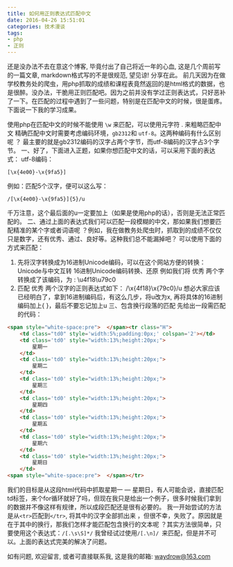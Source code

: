 ```yaml
---
title: 如何用正则表达式匹配中文
date: 2016-04-26 15:51:01
categories: 技术漫谈
tags:
- php
- 正则
---
```


还是没办法不去在意这个博客, 毕竟付出了自己将近一年的心血, 这是几个周前写的一篇文章, markdown格式写的不是很规范, 望见谅! 分享在此。
前几天因为在做学校教务处的爬虫，用php抓取的成绩和课程表竟然返回的是html格式的数据，也是很醉。没办法，干脆用正则匹配吧。因为之前并没有学过正则表达式，只好恶补了一下。在匹配的过程中遇到了一些问题，特别是在匹配中文的时候，很是蛋疼。下面说一下我的学习成果。
<!-- more -->
使用php在匹配中文的时候不能使用 `\w` 来匹配，可以使用元字符 . 来粗略匹配中文
精确匹配中文时需要考虑编码环境，`gb2312`和 `utf-8`。这两种编码有什么区别呢 ？ 最主要的就是gb2312编码的汉字占两个字节，而utf-8编码的汉字占3个字节。
一、好了，下面进入正题，如果你想匹配中文的话，可以采用下面的表达式：
utf-8编码：

```
[\x{4e00}-\x{9fa5}]
```

例如：匹配5个汉字，便可以这么写：
```
/[\x{4e00}-\x{9fa5}]{5}/u
```
千万注意，这个最后面的u一定要加上（如果是使用php的话），否则是无法正常匹配的。
二、通过上面的表达式我们可以匹配一段模糊的中文，那如果我们想要匹配精准的某个字或者词语呢 ？例如，我在做教务处爬虫时，抓取到的成绩不仅仅只是数字，还有优秀、通过、良好等。这种我们总不能漏掉吧？ 可以使用下面的方式来匹配：
1. 先将汉字转换成为16进制Unicode编码，可以在这个网站方便的转换：Unicode与中文互转 16进制Unicode编码转换、还原
   例如我们将 优秀 两个字转换成了该编码，为 :  \u4f18\u79c0
2. 匹配 优秀 两个汉字的正则表达式如下：
   /\x{4f18}\x{79c0}/u
   想必大家应该已经明白了，拿到16进制编码后，有这么几步，将u改为x, 再将具体的16进制编码加上{ }，最后不要忘记加上u
   三、包含换行段落的匹配
   先给出一段需匹配的代码：

```html
<span style="white-space:pre">	</span><tr class="H">
    <td class="td0" style='width:5%;padding:0px;' colspan='2'></td>
    <td class='td0' style="width:13%;height:20px;">
        星期一
    </td>
    <td class='td0' style="width:13%;height:20px;">
        星期二
    </td>
    <td class='td0' style="width:13%;height:20px;">
        星期三
    </td>
    <td class='td0' style="width:13%;height:20px;">
        星期四
    </td>
    <td class='td0' style="width:13%;height:20px;">
        星期五
    </td>
    <td class='td0' style="width:13%;height:20px;">
        星期六
    </td>
    <td class='td0' style="width:13%;height:20px;">
        星期日
    </td>
<span style="white-space:pre">	</span></tr>
```
我们的目标是从这段html代码中抓取星期一   —  星期日，有人可能会说，直接匹配td标签，来个for循环就好了吗，但现在我只是给出一个例子，很多时候我们拿到的数据并不像这样有规律，所以成段匹配还是很有必要的。
我一开始尝试的方法是从`<tr>`匹配到`</tr>`, 将其中的汉字全部抓出来 ，但很不幸，失败了。原因就是在于其中的换行，那我们怎样才能匹配包含换行的文本呢 ？其实方法很简单，只要使用这个表达式：`/[.\s\S]*/`
我曾经试过使用` /[.\n]/  `来匹配，但是并不可以。上面的表达式完美的解决了问题。

如有问题, 欢迎留言, 或者可直接联系我, 这是我的邮箱: <waydrow@163.com>